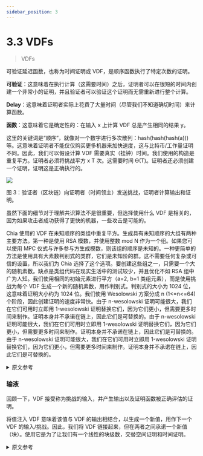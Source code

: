 ```yaml
---
sidebar_position: 3
---
```


# 3.3 VDFs

> VDFs

可验证延迟函数，也称为时间证明或 VDF，是顺序函数执行了特定次数的证明。

**可验证**：这意味着在执行计算（这需要时间）之后，证明者可以在很短的时间内创建一个非常小的证明，并且验证者可以验证这个证明而无需重新进行整个计算。

**Delay**：这意味着证明者实际上花费了大量时间（尽管我们不知道确切时间）来计算函数。

**函数**：这意味着它是确定性的：在输入 x 上计算 VDF 总是产生相同的结果 y。

这里的关键词是“顺序”，就像对一个数字进行多次散列：hash(hash(hash(a))) 等。这意味着证明者不能仅仅购买更多机器来加快速度，这与比特币/工作量证明不同。因此，我们可以假设计算 VDF 需要真实（挂钟）时间。我们使用的构造是重复平方。证明者必须将挑战平方 x T 次。这需要时间 ϴ(T)。证明者还必须创建一个证明，证明这是正确执行的。

![](/img/vdf.png)

图 3：验证者（区块链）向证明者（时间领主）发送挑战，证明者计算输出和证明。

虽然下面的细节对于理解共识算法不是很重要，但选择使用什么 VDF 是相关的，因为如果攻击者成功获得了更快的机器，一些攻击是可能的。

Chia 使用的 VDF 在未知顺序的类组中重复平方。生成具有未知顺序的大组有两种主要方法。第一种是使用 RSA 模数，并使用整数 mod N 作为一个组。如果您可以使用 MPC 仪式与许多参与方生成模数，则该组的顺序是未知的。一种更简单的方法是使用具有大素数判别式的类群，它们是未知阶的群。这不需要任何复杂或可信的设置，所以我们为 Chia 选择了这个选项。要创建这些组之一，只需要一个大的随机素数。缺点是类组代码在现实生活中的测试较少，并且优化不如 RSA 组中广为人知。我们使用相同的初始元素进行平方（a=2, b=1 类组元素），而是使用挑战为每个 VDF 生成一个新的随机素数，用作判别式。判别式的大小为 1024 位，这意味着证明大小约为 1024 位。我们使用 Wesolowski 方案分成 n (1<=n<=64) 个阶段，因此创建证明的速度非常快。由于 n-wesolowski 证明可能很大，我们在它们可用时立即用 1-wesolowski 证明替换它们，因为它们更小，但需要更多时间来制作。证明本身并不承诺在链上，因此它们是可替换的。由于 n-wesolowski 证明可能很大，我们在它们可用时立即用 1-wesolowski 证明替换它们，因为它们更小，但需要更多时间来制作。证明本身并不承诺在链上，因此它们是可替换的。由于 n-wesolowski 证明可能很大，我们在它们可用时立即用 1-wesolowski 证明替换它们，因为它们更小，但需要更多时间来制作。证明本身并不承诺在链上，因此它们是可替换的。

<details>
<summary>原文参考</summary>

A Verifiable Delay Function, also referred to as a proof of time or VDF, is a proof that a sequential function was executed a certain number of times. 

**Verifiable**: this means that after performing the computation (which takes time), the prover can create a very small proof in a very short time, and the verifier can verify this proof without having to redo the whole computation.

**Delay**: this means that the prover actually spent a real amount of time (although we don’t know exactly how much) to compute the function.

**Function**: this means it’s deterministic: computing a VDF on an input x always yields the same result y.

The key word here is “sequential”, like hashing a number many times: hash(hash(hash(a))), etc. This means the prover cannot just buy more machines to go faster, unlike Bitcoin/proof of work. Therefore we can assume that computing a VDF requires real (wall-clock) time. The construction that we use is repeated squaring. The prover must square a challenge x T times. This requires time ϴ(T). The prover also must create a proof that this was performed properly.

![](/img/vdf.png)

Figure 3: Verifier (blockchain) sends a challenge to a prover (timelord) and prover computes output and proof. 

Although the following details are not very important for understanding the consensus algorithm, the choice of what VDF to use is relevant, because if an attacker succeeds in obtaining a much faster machine, some attacks are possible.

The VDF used by Chia is repeated squaring in a class group of unknown order. There are two main ways to generate a large group that has an unknown order. The first is to use an RSA modulus, and use the integers mod N as a group. The order of the group is unknown if you can generate your modulus with many participating parties using an MPC ceremony. An easier approach is to use classgroups with a large prime discriminant, which are groups of unknown order. This does not require any complex or trusted setup, so we chose this option for Chia. To create one of these groups, one just needs a large random prime number. The drawback is that classgroup code is less tested in real life, and optimizations are less well known than in RSA groups. We use the same initial element for the squaring (a=2, b=1 classgroup element), and instead use the challenge to generate a new random prime number for each VDF, which is used as the discriminant. The discriminant has a size of 1024 bits, which means the proof sizes are around 1024 bits. We use the Wesolowski scheme split into n (1<=n<=64) phases so that creating the proofs is very fast. Since the n-wesolowski proofs can be large, we replace them with 1-wesolowski proofs as soon as they are available, since these are smaller, but require more time to make. The proofs themselves are not committed to on chain, so they are replaceable.

</details>


### 输液

回顾一下，VDF 接受称为挑战的输入，并产生输出以及证明函数被正确评估的证明。

将值注入 VDF 意味着该值与 VDF 的输出相结合，以生成一个新值，用作下一个 VDF 的输入/挑战。因此，我们将 VDF 链接起来，但在两者之间承诺一个新值（块）。使用它是为了让我们有一个线性的块级数，交替空间证明和时间证明。

<details>
<summary>原文参考</summary>

- ### Infusion

As a recap, VDFs take in an input, called the challenge, and produce an output together with a proof that certifies that the function was evaluated correctly. 

Infusion of a value into a VDF means that that value is combined with an output of a VDF, to generate a new value, which is used as the input/challenge for the next VDF. Therefore, we are chaining VDFs but committing to a new value (block) in between. This is used so that we have a linear progression of blocks, alternating proofs of space with proofs of time. 

</details>

